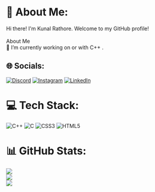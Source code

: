 # 💫 About Me:
Hi there! I'm Kunal Rathore. Welcome to my GitHub profile!<br><br>About Me<br>🌱 I’m currently working on or with C++ .



## 🌐 Socials:
[![Discord](https://img.shields.io/badge/Discord-%237289DA.svg?logo=discord&logoColor=white)](https://discord.gg/kunal__chronicles) [![Instagram](https://img.shields.io/badge/Instagram-%23E4405F.svg?logo=Instagram&logoColor=white)](https://instagram.com/kunal__chronicles) [![LinkedIn](https://img.shields.io/badge/LinkedIn-%230077B5.svg?logo=linkedin&logoColor=white)](https://linkedin.com/in/kunal-rathore-52408a335) 

# 💻 Tech Stack:
![C++](https://img.shields.io/badge/c++-%2300599C.svg?style=for-the-badge&logo=c%2B%2B&logoColor=white) ![C](https://img.shields.io/badge/c-%2300599C.svg?style=for-the-badge&logo=c&logoColor=white) ![CSS3](https://img.shields.io/badge/css3-%231572B6.svg?style=for-the-badge&logo=css3&logoColor=white) ![HTML5](https://img.shields.io/badge/html5-%23E34F26.svg?style=for-the-badge&logo=html5&logoColor=white)
# 📊 GitHub Stats:
![](https://github-readme-stats.vercel.app/api?username=Kunal-Rathore&theme=material-palenight&hide_border=true&include_all_commits=false&count_private=false)<br/>
![](https://github-readme-streak-stats.herokuapp.com/?user=Kunal-Rathore&theme=material-palenight&hide_border=true)<br/>
![](https://github-readme-stats.vercel.app/api/top-langs/?username=Kunal-Rathore&theme=material-palenight&hide_border=true&include_all_commits=false&count_private=false&layout=compact)

<!-- Proudly created with GPRM ( https://gprm.itsvg.in ) -->
